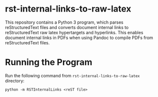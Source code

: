 # rst-internal-links-to-raw-latex
This repository contains a Python 3 program, which parses reStructuredText files and converts document internal links to reStructuredText raw latex hypertargets and hyperlinks. This enables document internal links in PDFs when using Pandoc to compile PDFs from reStructuredText files.

# Running the Program

Run the following command from `rst-internal-links-to-raw-latex` directory:
    
    python -m RSTInternalLinks <reST file>
